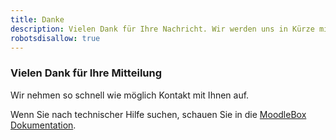 ```yaml
---
title: Danke
description: Vielen Dank für Ihre Nachricht. Wir werden uns in Kürze mit Ihnen in Verbindung setzen
robotsdisallow: true
---
```


### Vielen Dank für Ihre Mitteilung

Wir nehmen so schnell wie möglich Kontakt mit Ihnen auf.

Wenn Sie nach technischer Hilfe suchen, schauen Sie in die [MoodleBox Dokumentation][1].

 [1]: /de/help
